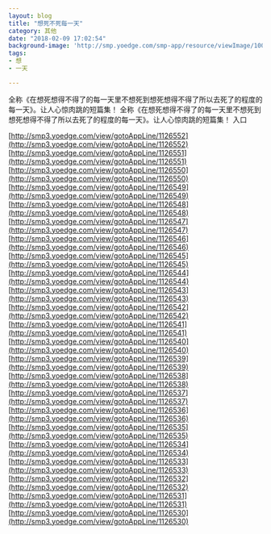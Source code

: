 ```yaml
---
layout: blog
title: "想死不死每一天"
category: 其他
date: "2018-02-09 17:02:54"
background-image: 'http://smp.yoedge.com/smp-app/resource/viewImage/1004575appline.png'
tags:
- 想
- 一天

---
```

全称《在想死想得不得了的每一天里不想死到想死想得不得了所以去死了的程度的每一天》。让人心惊肉跳的短篇集！
全称《在想死想得不得了的每一天里不想死到想死想得不得了所以去死了的程度的每一天》。让人心惊肉跳的短篇集！
入口

[http://smp3.yoedge.com/view/gotoAppLine/1126552](http://smp3.yoedge.com/view/gotoAppLine/1126552)
[http://smp3.yoedge.com/view/gotoAppLine/1126551](http://smp3.yoedge.com/view/gotoAppLine/1126551)
[http://smp3.yoedge.com/view/gotoAppLine/1126550](http://smp3.yoedge.com/view/gotoAppLine/1126550)
[http://smp3.yoedge.com/view/gotoAppLine/1126549](http://smp3.yoedge.com/view/gotoAppLine/1126549)
[http://smp3.yoedge.com/view/gotoAppLine/1126548](http://smp3.yoedge.com/view/gotoAppLine/1126548)
[http://smp3.yoedge.com/view/gotoAppLine/1126547](http://smp3.yoedge.com/view/gotoAppLine/1126547)
[http://smp3.yoedge.com/view/gotoAppLine/1126546](http://smp3.yoedge.com/view/gotoAppLine/1126546)
[http://smp3.yoedge.com/view/gotoAppLine/1126545](http://smp3.yoedge.com/view/gotoAppLine/1126545)
[http://smp3.yoedge.com/view/gotoAppLine/1126544](http://smp3.yoedge.com/view/gotoAppLine/1126544)
[http://smp3.yoedge.com/view/gotoAppLine/1126543](http://smp3.yoedge.com/view/gotoAppLine/1126543)
[http://smp3.yoedge.com/view/gotoAppLine/1126542](http://smp3.yoedge.com/view/gotoAppLine/1126542)
[http://smp3.yoedge.com/view/gotoAppLine/1126541](http://smp3.yoedge.com/view/gotoAppLine/1126541)
[http://smp3.yoedge.com/view/gotoAppLine/1126540](http://smp3.yoedge.com/view/gotoAppLine/1126540)
[http://smp3.yoedge.com/view/gotoAppLine/1126539](http://smp3.yoedge.com/view/gotoAppLine/1126539)
[http://smp3.yoedge.com/view/gotoAppLine/1126538](http://smp3.yoedge.com/view/gotoAppLine/1126538)
[http://smp3.yoedge.com/view/gotoAppLine/1126537](http://smp3.yoedge.com/view/gotoAppLine/1126537)
[http://smp3.yoedge.com/view/gotoAppLine/1126536](http://smp3.yoedge.com/view/gotoAppLine/1126536)
[http://smp3.yoedge.com/view/gotoAppLine/1126535](http://smp3.yoedge.com/view/gotoAppLine/1126535)
[http://smp3.yoedge.com/view/gotoAppLine/1126534](http://smp3.yoedge.com/view/gotoAppLine/1126534)
[http://smp3.yoedge.com/view/gotoAppLine/1126533](http://smp3.yoedge.com/view/gotoAppLine/1126533)
[http://smp3.yoedge.com/view/gotoAppLine/1126532](http://smp3.yoedge.com/view/gotoAppLine/1126532)
[http://smp3.yoedge.com/view/gotoAppLine/1126531](http://smp3.yoedge.com/view/gotoAppLine/1126531)
[http://smp3.yoedge.com/view/gotoAppLine/1126530](http://smp3.yoedge.com/view/gotoAppLine/1126530)

        
